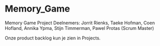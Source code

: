 # Memory_Game
Memory Game Project
Deelnemers: Jorrit Rienks, Taeke Hofman, Coen Hofland, Annika Ypma, Stijn Timmerman, Pawel Protas (Scrum Master)

Onze product backlog kun je zien in Projects.
